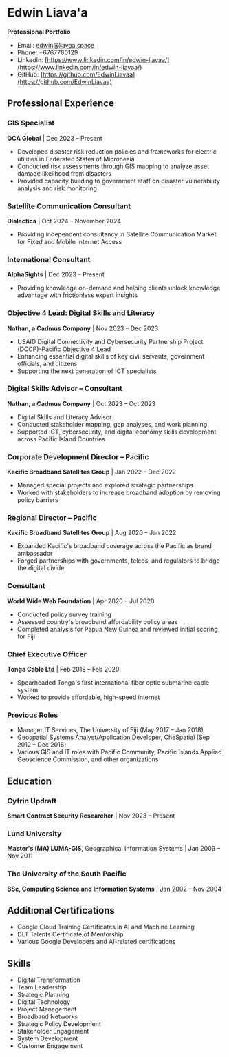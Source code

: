# Edwin Liava'a
**Professional Portfolio**

- Email: edwin@liavaa.space
- Phone: +6767760129
- LinkedIn: [https://www.linkedin.com/in/edwin-liavaa/](https://www.linkedin.com/in/edwin-liavaa/)
- GitHub: [https://github.com/EdwinLiavaa](https://github.com/EdwinLiavaa)

## Professional Experience

### GIS Specialist
**OCA Global** | Dec 2023 – Present
- Developed disaster risk reduction policies and frameworks for electric utilities in Federated States of Micronesia
- Conducted risk assessments through GIS mapping to analyze asset damage likelihood from disasters
- Provided capacity building to government staff on disaster vulnerability analysis and risk monitoring

### Satellite Communication Consultant
**Dialectica** | Oct 2024 – November 2024
- Providing independent consultancy in Satellite Communication Market for Fixed and Mobile Internet Access

### International Consultant
**AlphaSights** | Dec 2023 – Present
- Providing knowledge on-demand and helping clients unlock knowledge advantage with frictionless expert insights

### Objective 4 Lead: Digital Skills and Literacy
**Nathan, a Cadmus Company** | Nov 2023 – Dec 2023
- USAID Digital Connectivity and Cybersecurity Partnership Project (DCCP)-Pacific Objective 4 Lead
- Enhancing essential digital skills of key civil servants, government officials, and citizens
- Supporting the next generation of ICT specialists

### Digital Skills Advisor – Consultant
**Nathan, a Cadmus Company** | Oct 2023 – Oct 2023
- Digital Skills and Literacy Advisor
- Conducted stakeholder mapping, gap analyses, and work planning
- Supported ICT, cybersecurity, and digital economy skills development across Pacific Island Countries

### Corporate Development Director – Pacific
**Kacific Broadband Satellites Group** | Jan 2022 – Dec 2022
- Managed special projects and explored strategic partnerships
- Worked with stakeholders to increase broadband adoption by removing policy barriers

### Regional Director – Pacific
**Kacific Broadband Satellites Group** | Aug 2020 – Jan 2022
- Expanded Kacific's broadband coverage across the Pacific as brand ambassador
- Forged partnerships with governments, telcos, and regulators to bridge the digital divide

### Consultant
**World Wide Web Foundation** | Apr 2020 – Jul 2020
- Conducted policy survey training
- Assessed country's broadband affordability policy areas
- Completed analysis for Papua New Guinea and reviewed initial scoring for Fiji

### Chief Executive Officer
**Tonga Cable Ltd** | Feb 2018 – Feb 2020
- Spearheaded Tonga's first international fiber optic submarine cable system
- Worked to provide affordable, high-speed internet

### Previous Roles
- Manager IT Services, The University of Fiji (May 2017 – Jan 2018)
- Geospatial Systems Analyst/Application Developer, CheSpatial (Sep 2012 – Dec 2016)
- Various GIS and IT roles with Pacific Community, Pacific Islands Applied Geoscience Commission, and other organizations

## Education

### Cyfrin Updraft
**Smart Contract Security Researcher** | Nov 2023 – Present

### Lund University
**Master's (MA) LUMA-GIS**, Geographical Information Systems | Jan 2009 – Nov 2011

### The University of the South Pacific
**BSc, Computing Science and Information Systems** | Jan 2002 – Nov 2004

## Additional Certifications

- Google Cloud Training Certificates in AI and Machine Learning
- DLT Talents Certificate of Mentorship
- Various Google Developers and AI-related certifications

## Skills

- Digital Transformation
- Team Leadership
- Strategic Planning
- Digital Technology
- Project Management
- Broadband Networks
- Strategic Policy Development
- Stakeholder Engagement
- System Development
- Customer Engagement
